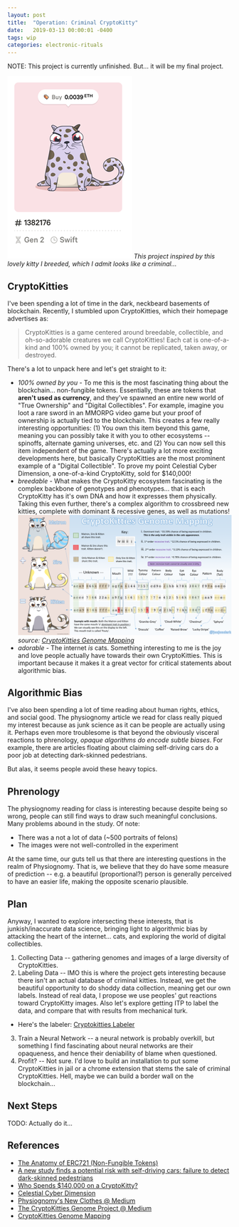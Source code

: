 ```yaml
---
layout: post
title:  "Operation: Criminal CryptoKitty"
date:   2019-03-13 00:00:01 -0400
tags: wip
categories: electronic-rituals
---
```


NOTE: This project is currently unfinished. But... it will be my final project.

![Criminal Kitty](/assets/img/electronic-rituals/criminal-kitty.png)
*This project inspired by this lovely kitty I breeded, which I admit looks like a criminal...*

CryptoKitties
-------------

I've been spending a lot of time in the dark, neckbeard basements of blockchain. Recently, I stumbled upon CryptoKitties, which their homepage advertises as:

> CryptoKitties is a game centered around breedable, collectible, and oh-so-adorable creatures we call CryptoKitties! Each cat is one-of-a-kind and 100% owned by you; it cannot be replicated, taken away, or destroyed.

There's a lot to unpack here and let's get straight to it:
- *100% owned by you* - To me this is the most fascinating thing about the blockchain... non-fungible tokens. Essentially, these are tokens that **aren't used as currency**, and they've spawned an entire new world of "True Ownership" and "Digital Collectibles". For example, imagine you loot a rare sword in an MMORPG video game but your proof of ownership is actually tied to the blockchain. This creates a few really interesting opportunities: (1) You own this item beyond this game, meaning you can possibly take it with you to other ecosystems -- spinoffs, alternate gaming universes, etc. and (2) You can now sell this item independent of the game. There's actually a lot more exciting developments here, but basically CryptoKitties are the most prominent example of a "Digital Collectible". To prove my point Celestial Cyber Dimension, a one-of-a-kind CryptoKitty, sold for $140,000!
- *breedable* - What makes the CryptoKitty ecosystem fascinating is the complex backbone of genotypes and phenotypes... that is each CryptoKitty has it's own DNA and how it expresses them physically. Taking this even further, there's a complex algorithm to crossbreed new kitties, complete with dominant & recessive genes, as well as mutations!
![Criminal Kitty](/assets/img/electronic-rituals/cryptokitties-genome-mapping.png)
*source: [CryptoKitties Genome Mapping](https://medium.com/newtown-partners/cryptokitties-genome-mapping-6412136c0ae4)*
- *adorable* - The internet *is* cats. Something interesting to me is the joy and love people actually have towards their own CryptoKitties. This is important because it makes it a great vector for critical statements about algorithmic bias.

Algorithmic Bias
----------------

I've also been spending a lot of time reading about human rights, ethics, and social good. The physiognomy article we read for class really piqued my interest because as junk science as it can be people are actually using it. Perhaps even more troublesome is that beyond the obviously visceral reactions to phrenology, *opaque algorithms do encode subtle biases*. For example, there are articles floating about claiming self-driving cars do a poor job at detecting dark-skinned pedestrians.

But alas, it seems people avoid these heavy topics.

Phrenology
----------

The physiognomy reading for class is interesting because despite being so wrong, people can still find ways to draw such meaningful conclusions. Many problems abound in the study. Of note:
* There was a not a lot of data (~500 portraits of felons)
* The images were not well-controlled in the experiment

At the same time, our guts tell us that there are interesting questions in the realm of Physiognomy. That is, we believe that they do have some measure of prediction -- e.g. a beautiful (proportional?) person is generally perceived to have an easier life, making the opposite scenario plausible.

Plan
----

Anyway, I wanted to explore intersecting these interests, that is junkish/inaccurate data science, bringing light to algorithmic bias by attacking the heart of the internet... cats, and exploring the world of digital collectibles.

1. Collecting Data -- gathering genomes and images of a large diversity of CryptoKitties.
2. Labeling Data -- IMO this is where the project gets interesting because there isn't an actual database of criminal kitties. Instead, we get the beautiful opportunity to do shoddy data collection, meaning get our own labels. Instead of real data, I propose we use peoples' gut reactions toward CryptoKitty images. Also let's explore getting ITP to label the data, and compare that with results from mechanical turk.
  - Here's the labeler: [Cryptokitties Labeler](http://cryptokitty-phrenology.buoydontfloat.com/)
3. Train a Neural Network -- a neural network is probably overkill, but something I find fascinating about neural networks are their opaqueness, and hence their deniability of blame when questioned.
4. Profit? -- Not sure. I'd love to build an installation to put some CryptoKitties in jail or a chrome extension that stems the sale of criminal CryptoKitties. Hell, maybe we can build a border wall on the blockchain...

Next Steps
----------

TODO: Actually do it...

References
----------

- [The Anatomy of ERC721 (Non-Fungible Tokens)](https://medium.com/crypto-currently/the-anatomy-of-erc721-e9db77abfc24)
- [A new study finds a potential risk with self-driving cars: failure to detect dark-skinned pedestrians](https://www.vox.com/future-perfect/2019/3/5/18251924/self-driving-car-racial-bias-study-autonomous-vehicle-dark-skin)
- [Who Spends $140,000 on a CryptoKitty?](https://www.nytimes.com/2018/05/18/style/cryptokitty-auction.html)
- [Celestial Cyber Dimension](https://www.cryptokitties.co/kitty/127)
- [Physiognomy's New Clothes @ Medium](https://medium.com/@blaisea/physiognomys-new-clothes-f2d4b59fdd6a)
- [The CryptoKitties Genome Project @ Medium](https://medium.com/@kaigani/the-cryptokitties-genome-project-68582016f687)
- [CryptoKitties Genome Mapping](https://medium.com/newtown-partners/cryptokitties-genome-mapping-6412136c0ae4)

